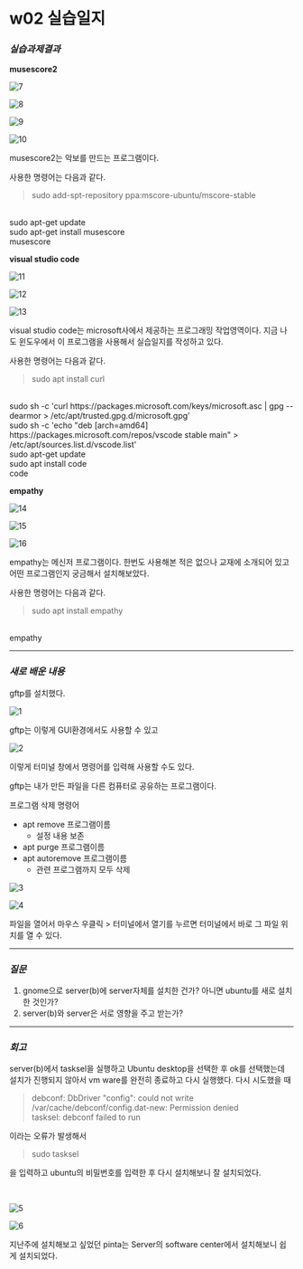 # w02 실습일지
### _실습과제결과_

__musescore2__

![7](https://user-images.githubusercontent.com/79977182/112104375-75d06100-8bee-11eb-9b06-f4f66f13a294.png)

![8](https://user-images.githubusercontent.com/79977182/112104376-7668f780-8bee-11eb-9489-42462bc0ebc5.png)

![9](https://user-images.githubusercontent.com/79977182/112104377-7668f780-8bee-11eb-8d21-781c0eb96df3.png)

![10](https://user-images.githubusercontent.com/79977182/112104379-77018e00-8bee-11eb-9243-6765d8f95a0a.png)

musescore2는 악보를 만드는 프로그램이다.

사용한 명령어는 다음과 같다.

> sudo add-spt-repository ppa:mscore-ubuntu/mscore-stable
<br/>
sudo apt-get update
<br/>
sudo apt-get install musescore
<br/>
musescore

<br/>

__visual studio code__

![11](https://user-images.githubusercontent.com/79977182/112104352-6fda8000-8bee-11eb-98a0-54afda18eb92.png)

![12](https://user-images.githubusercontent.com/79977182/112104355-710bad00-8bee-11eb-8d78-1af91234bf9e.png)

![13](https://user-images.githubusercontent.com/79977182/112104356-71a44380-8bee-11eb-8361-d5262df23d86.png)

visual studio code는 microsoft사에서 제공하는 프로그래밍 작업영역이다. 지금 나도 윈도우에서 이 프로그램을 사용해서 실습일지를 작성하고 있다.

사용한 명령어는 다음과 같다.

> sudo apt install curl
<br/>
sudo sh -c 'curl https://packages.microsoft.com/keys/microsoft.asc | gpg --dearmor > /etc/apt/trusted.gpg.d/microsoft.gpg'
<br/>
sudo sh -c 'echo "deb [arch=amd64] https://packages.microsoft.com/repos/vscode stable main" > /etc/apt/sources.list.d/vscode.list'
<br/>
sudo apt-get update
<br/>
sudo apt install code
<br/>
code

<br/>

__empathy__

![14](https://user-images.githubusercontent.com/79977182/112104357-723cda00-8bee-11eb-93eb-a31c35ca9dfd.png)

![15](https://user-images.githubusercontent.com/79977182/112104360-72d57080-8bee-11eb-8d4d-b82e9e08915e.png)

![16](https://user-images.githubusercontent.com/79977182/112104363-736e0700-8bee-11eb-9c0e-608f40617e5c.png)

empathy는 메신저 프로그램이다.
한번도 사용해본 적은 없으나 교재에 소개되어 있고 어떤 프로그램인지 궁금해서 설치해보았다.

사용한 명령어는 다음과 같다.

> sudo apt install empathy
<br/>
empathy

------
### _새로 배운 내용_

gftp를 설치했다.

![1](https://user-images.githubusercontent.com/79977182/112104364-736e0700-8bee-11eb-88e7-e675653ef274.png)

gftp는 이렇게 GUI환경에서도 사용할 수 있고

![2](https://user-images.githubusercontent.com/79977182/112104366-74069d80-8bee-11eb-8472-8d18a71bc675.png)

이렇게 터미널 창에서 명령어를 입력해 사용할 수도 있다.

gftp는 내가 만든 파일을 다른 컴퓨터로 공유하는 프로그램이다.

프로그램 삭제 명령어
- apt remove 프로그램이름
    - 설정 내용 보존
- apt purge 프로그램이름
- apt autoremove 프로그램이름
    - 관련 프로그램까지 모두 삭제

![3](https://user-images.githubusercontent.com/79977182/112104368-749f3400-8bee-11eb-87f8-d217d51c27d4.png)

![4](https://user-images.githubusercontent.com/79977182/112104369-749f3400-8bee-11eb-8831-89adfb6f489d.png)

파일을 열어서 마우스 우클릭 > 터미널에서 열기를 누르면 터미널에서 바로 그 파일 위치를 열 수 있다.

---------
### _질문_

1. gnome으로 server(b)에 server자체를 설치한 건가? 아니면 ubuntu를 새로 설치한 것인가?
2. server(b)와 server은 서로 영향을 주고 받는가?

-----
### _회고_

server(b)에서 tasksel을 실행하고 Ubuntu desktop을 선택한 후 ok를 선택했는데 설치가 진행되지 않아서 vm ware를 완전히 종료하고 다시 실행했다. 다시 시도했을 때

> debconf: DbDriver "config": could not write /var/cache/debconf/config.dat-new: Permission denied <br/> tasksel: debconf failed to run

이라는 오류가 발생해서

> sudo tasksel

을 입력하고 ubuntu의 비밀번호를 입력한 후 다시 설치해보니 잘 설치되었다.

<br/>

![5](https://user-images.githubusercontent.com/79977182/112104370-7537ca80-8bee-11eb-85ee-2f3bb39eb630.png)

![6](https://user-images.githubusercontent.com/79977182/112104373-75d06100-8bee-11eb-8398-e07201716126.png)

지난주에 설치해보고 싶었던 pinta는 Server의 software center에서 설치해보니 쉽게 설치되었다.